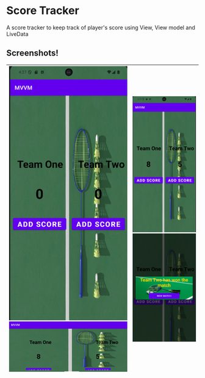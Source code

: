 # Score Tracker
A score tracker to keep track of player's score using View, View model and LiveData
## **Screenshots**!
| ![Application Screenshot](img/Image1.png) ![Application Screenshot](img/Image3.png) | ![Application Screenshot](img/Image2.png) ![Application Screenshot](img/Image5.png) |
|-------------------------------------------------------------------------------------|-------------------------------------------------------------------------------------|
